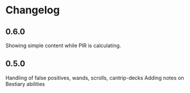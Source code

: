# Changelog

## 0.6.0
Showing simple content while PIR is calculating.

## 0.5.0
Handling of false positives, wands, scrolls, cantrip-decks
Adding notes on Bestiary abilities